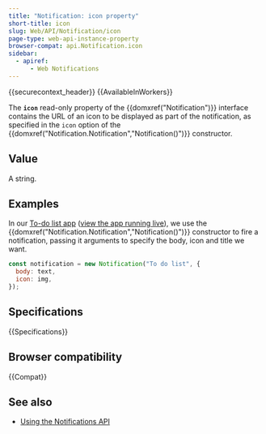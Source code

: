 ```yaml
---
title: "Notification: icon property"
short-title: icon
slug: Web/API/Notification/icon
page-type: web-api-instance-property
browser-compat: api.Notification.icon
sidebar:
  - apiref:
      - Web Notifications
---
```


{{securecontext_header}} {{AvailableInWorkers}}

The **`icon`** read-only property of the
{{domxref("Notification")}} interface contains the URL of an icon to be displayed as
part of the notification, as specified in the `icon` option of the
{{domxref("Notification.Notification","Notification()")}} constructor.

## Value

A string.

## Examples

In our [To-do list app](https://github.com/mdn/dom-examples/tree/main/to-do-notifications) ([view the app running live](https://mdn.github.io/dom-examples/to-do-notifications/)), we use the {{domxref("Notification.Notification","Notification()")}}
constructor to fire a notification, passing it arguments to specify the body, icon and
title we want.

```js
const notification = new Notification("To do list", {
  body: text,
  icon: img,
});
```

## Specifications

{{Specifications}}

## Browser compatibility

{{Compat}}

## See also

- [Using the Notifications API](/en-US/docs/Web/API/Notifications_API/Using_the_Notifications_API)

